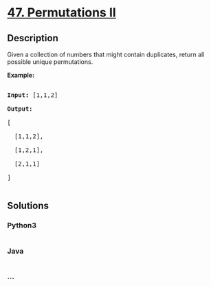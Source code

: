 # [47. Permutations II](https://leetcode.com/problems/permutations-ii)

## Description
<p>Given a collection of numbers that might contain duplicates, return all possible unique permutations.</p>



<p><strong>Example:</strong></p>



<pre>

<strong>Input:</strong> [1,1,2]

<strong>Output:</strong>

[

  [1,1,2],

  [1,2,1],

  [2,1,1]

]

</pre>




## Solutions


<!-- tabs:start -->

### **Python3**

```python

```

### **Java**

```java

```

### **...**
```

```

<!-- tabs:end -->